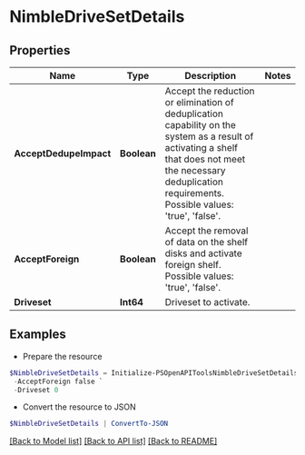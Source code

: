 # NimbleDriveSetDetails
## Properties

Name | Type | Description | Notes
------------ | ------------- | ------------- | -------------
**AcceptDedupeImpact** | **Boolean** | Accept the reduction or elimination of deduplication capability on the system as a result of activating a shelf that does not meet the necessary deduplication requirements. Possible values: &#39;true&#39;, &#39;false&#39;. | 
**AcceptForeign** | **Boolean** | Accept the removal of data on the shelf disks and activate foreign shelf. Possible values: &#39;true&#39;, &#39;false&#39;. | 
**Driveset** | **Int64** | Driveset to activate. | 

## Examples

- Prepare the resource
```powershell
$NimbleDriveSetDetails = Initialize-PSOpenAPIToolsNimbleDriveSetDetails  -AcceptDedupeImpact false `
 -AcceptForeign false `
 -Driveset 0
```

- Convert the resource to JSON
```powershell
$NimbleDriveSetDetails | ConvertTo-JSON
```

[[Back to Model list]](../README.md#documentation-for-models) [[Back to API list]](../README.md#documentation-for-api-endpoints) [[Back to README]](../README.md)

